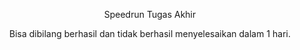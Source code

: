 <p align="center">Speedrun Tugas Akhir</p>
<p align="center">Bisa dibilang berhasil dan tidak berhasil menyelesaikan dalam 1 hari.</p>
